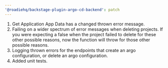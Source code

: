 ```yaml
---
'@roadiehq/backstage-plugin-argo-cd-backend': patch
---
```


1. Get Application App Data has a changed thrown error message. 
2. Failing on a wider spectrum of error messages when deleting projects. If you were expecting a false when the project failed to delete for these other possible reasons, now the function will throw for those other possible reasons.
3. Logging thrown errors for the endpoints that create an argo configuration, or delete an argo configuration.
4. Added unit tests.
